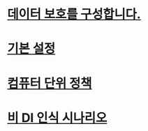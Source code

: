 # [데이터 보호를 구성합니다.](overview.md)
# [기본 설정](default-settings.md)
# [컴퓨터 단위 정책](machine-wide-policy.md)
# [비 DI 인식 시나리오](non-di-scenarios.md)
